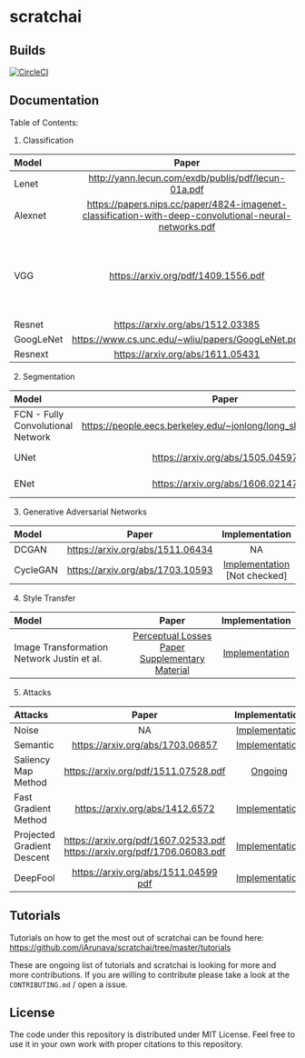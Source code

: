 # scratchai

## Builds

[![CircleCI](https://circleci.com/gh/iArunava/scratchai.svg?style=svg)](https://circleci.com/gh/iArunava/scratchai)

## Documentation

Table of Contents:

1. Classification

| Model | Paper | Implementation | Configurations |
| :--- | :-----: | :--: | :--: |
| Lenet | http://yann.lecun.com/exdb/publis/pdf/lecun-01a.pdf | [Implementation](https://github.com/iArunava/scratchai/blob/master/scratchai/nets/clf/lenet.py) | |
| Alexnet | https://papers.nips.cc/paper/4824-imagenet-classification-with-deep-convolutional-neural-networks.pdf | [Implementation](https://github.com/iArunava/scratchai/blob/master/scratchai/nets/clf/alexnet.py) | |
| VGG | https://arxiv.org/pdf/1409.1556.pdf | [Implementation](https://github.com/iArunava/scratchai/blob/master/scratchai/nets/clf/vgg.py) | VGG11, VGG11_BN, VGG13, VGG13_BN, VGG16_BN, VGG19, VGG19_BN |
| Resnet | https://arxiv.org/abs/1512.03385 | [Implementation](https://github.com/iArunava/scratchai/blob/master/scratchai/nets/clf/resnet.py#L117) | |
| GoogLeNet | https://www.cs.unc.edu/~wliu/papers/GoogLeNet.pdf | [Implementation](https://github.com/iArunava/scratchai/blob/master/scratchai/nets/clf/googlenet.py) | |
| Resnext | https://arxiv.org/abs/1611.05431 | NA | |

2. Segmentation

| Model | Paper | Implementation | Configurations |
| :--- | :-----: | :--: | :---: |
| FCN - Fully Convolutional Network | https://people.eecs.berkeley.edu/~jonlong/long_shelhamer_fcn.pdf | [Implementation](https://github.com/iArunava/scratchai/blob/master/scratchai/nets/seg/fcn.py) | |
| UNet | https://arxiv.org/abs/1505.04597 | [Implementation](https://github.com/iArunava/scratchai/blob/master/scratchai/nets/seg/unet.py#L38) [Not checked] | |
| ENet | https://arxiv.org/abs/1606.02147 | [Implementation](https://github.com/iArunava/scratchai/blob/master/scratchai/nets/seg/enet.py#L155) [Not checked] | |

3. Generative Adversarial Networks

| Model | Paper | Implementation |
| :--- | :-----: | :--: |
| DCGAN | https://arxiv.org/abs/1511.06434 | NA |
| CycleGAN | https://arxiv.org/abs/1703.10593 | [Implementation](https://github.com/iArunava/scratchai/blob/master/scratchai/nets/gans/cycle_gan.py) [Not checked] |

4. Style Transfer

| Model | Paper | Implementation |
| :--- | :-----: | :--: |
| Image Transformation Network Justin et al. | [Perceptual Losses Paper](https://cs.stanford.edu/people/jcjohns/papers/eccv16/JohnsonECCV16.pdf)<br/>[Supplementary Material](https://cs.stanford.edu/people/jcjohns/papers/eccv16/JohnsonECCV16Supplementary.pdf) | [Implementation](https://github.com/iArunava/scratchai/blob/86d5011394592bde57eda40ba4682c8f26863b13/scratchai/nets/style_transfer/image_transformation_net.py#L75)

5. Attacks

| Attacks | Paper | Implementation |
| :--- | :-----: | :--: |
| Noise | NA | [Implementation](https://github.com/iArunava/scratchai/blob/master/scratchai/attacks/attacks/noise.py) |
| Semantic | https://arxiv.org/abs/1703.06857 | [Implementation](https://github.com/iArunava/scratchai/blob/master/scratchai/attacks/attacks/semantic.py)
| Saliency Map Method | https://arxiv.org/pdf/1511.07528.pdf | [Ongoing](https://github.com/iArunava/scratchai/blob/master/scratchai/attacks/attacks/saliency_map_method.py) |
| Fast Gradient Method | https://arxiv.org/abs/1412.6572 | [Implementation](https://github.com/iArunava/scratchai/blob/master/scratchai/attacks/attacks/fast_gradient_method.py) |
|Projected Gradient Descent | https://arxiv.org/pdf/1607.02533.pdf <br/> https://arxiv.org/pdf/1706.06083.pdf | [Implementation](https://github.com/iArunava/scratchai/blob/master/scratchai/attacks/attacks/fast_gradient_method.py) |
|DeepFool | https://arxiv.org/abs/1511.04599 [pdf](https://arxiv.org/pdf/1511.04599.pdf) | [Implementation](https://github.com/iArunava/scratchai/blob/master/scratchai/attacks/attacks/deepfool.py) |
  
  
## Tutorials

Tutorials on how to get the most out of scratchai can be found here: https://github.com/iArunava/scratchai/tree/master/tutorials

These are ongoing list of tutorials and scratchai is looking for more and more contributions. If you are willing to contribute 
please take a look at the `CONTRIBUTING.md` / open a issue.

## License
The code under this repository is distributed under MIT License. Feel free to use it in your own work with proper citations to this repository.
